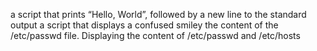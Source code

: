   a script that prints “Hello, World”, followed by a new line to the standard output 
 a script that displays a confused smiley
  the content of the /etc/passwd file. 
 Displaying the content of /etc/passwd and /etc/hosts 
